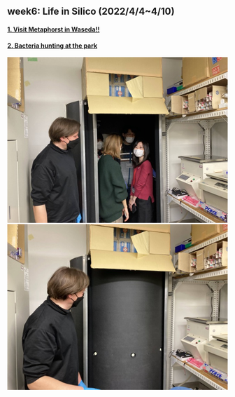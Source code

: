 ## week6: Life in Silico (2022/4/4~4/10)

####  [1. Visit Metaphorst in Waseda!!](1/1.md)

####  [2. Bacteria hunting at the park](2/2.md)

<img wiwdth="100" alt="img" src="images/IMG_4301.HEIC"><img wiwdth="100" alt="img" src="images/IMG_4302.HEIC">
